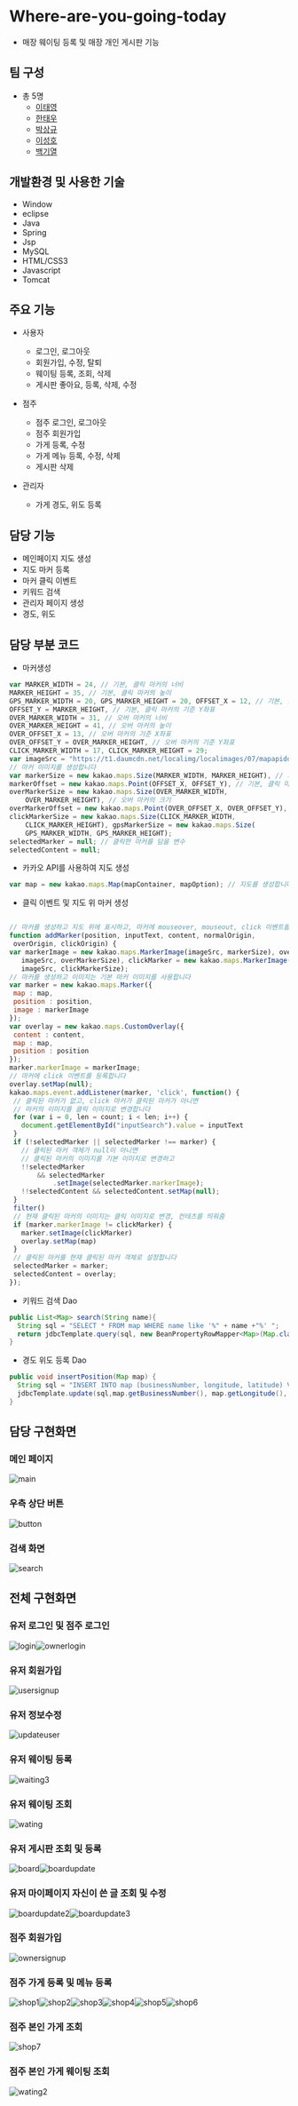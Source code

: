 # Where-are-you-going-today
* 매장 웨이팅 등록 및 매장 개인 게시판 기능

## 팀 구성
* 총 5명 
  * [이태영](https://github.com/leetaeyoung123) 
  * [한태우](https://github.com/workhan0918) 
  * [박상규](https://github.com/parkSangGyu98) 
  * [이성호](https://github.com/LeeSeongHo7984)
  * [백기열](https://github.com/BaekKiYeol)
  
## 개발환경 및 사용한 기술
* Window
* eclipse
* Java
* Spring
* Jsp
* MySQL
* HTML/CSS3
* Javascript
* Tomcat

## 주요 기능
* 사용자
  * 로그인, 로그아웃
  * 회원가입, 수정, 탈퇴
  * 웨이팅 등록, 조회, 삭제
  * 게시판 좋아요, 등록, 삭제, 수정
  
* 점주
  * 점주 로그인, 로그아웃
  * 점주 회원가입
  * 가게 등록, 수정
  * 가게 메뉴 등록, 수정, 삭제
  * 게시판 삭제
  
* 관리자
  * 가게 경도, 위도 등록
  
## 담당 기능
* 메인페이지 지도 생성
* 지도 마커 등록
* 마커 클릭 이벤트
* 키워드 검색
* 관리자 페이지 생성
* 경도, 위도

## 담당 부분 코드
* 마커생성
``` javascript
var MARKER_WIDTH = 24, // 기본, 클릭 마커의 너비
MARKER_HEIGHT = 35, // 기본, 클릭 마커의 높이
GPS_MARKER_WIDTH = 20, GPS_MARKER_HEIGHT = 20, OFFSET_X = 12, // 기본, 클릭 마커의 기준 X좌표
OFFSET_Y = MARKER_HEIGHT, // 기본, 클릭 마커의 기준 Y좌표
OVER_MARKER_WIDTH = 31, // 오버 마커의 너비
OVER_MARKER_HEIGHT = 41, // 오버 마커의 높이
OVER_OFFSET_X = 13, // 오버 마커의 기준 X좌표
OVER_OFFSET_Y = OVER_MARKER_HEIGHT, // 오버 마커의 기준 Y좌표
CLICK_MARKER_WIDTH = 17, CLICK_MARKER_HEIGHT = 29;
var imageSrc = "https://t1.daumcdn.net/localimg/localimages/07/mapapidoc/markerStar.png";
// 마커 이미지를 생성합니다    
var markerSize = new kakao.maps.Size(MARKER_WIDTH, MARKER_HEIGHT), // 기본, 클릭 마커의 크기
markerOffset = new kakao.maps.Point(OFFSET_X, OFFSET_Y), // 기본, 클릭 마커의 기준좌표
overMarkerSize = new kakao.maps.Size(OVER_MARKER_WIDTH,
    OVER_MARKER_HEIGHT), // 오버 마커의 크기
overMarkerOffset = new kakao.maps.Point(OVER_OFFSET_X, OVER_OFFSET_Y), // 오버 마커의 기준 좌표
clickMarkerSize = new kakao.maps.Size(CLICK_MARKER_WIDTH,
    CLICK_MARKER_HEIGHT), gpsMarkerSize = new kakao.maps.Size(
    GPS_MARKER_WIDTH, GPS_MARKER_HEIGHT);
selectedMarker = null; // 클릭한 마커를 담을 변수
selectedContent = null;
```

* 카카오 API를 사용하여 지도 생성
``` javascript
var map = new kakao.maps.Map(mapContainer, mapOption); // 지도를 생성합니다
```

* 클릭 이벤트 및 지도 위 마커 생성
 ``` javascript

// 마커를 생성하고 지도 위에 표시하고, 마커에 mouseover, mouseout, click 이벤트를 등록하는 함수입니다
function addMarker(position, inputText, content, normalOrigin,
  overOrigin, clickOrigin) {
var markerImage = new kakao.maps.MarkerImage(imageSrc, markerSize), overMarker = new kakao.maps.MarkerImage(
    imageSrc, overMarkerSize), clickMarker = new kakao.maps.MarkerImage(
    imageSrc, clickMarkerSize);
// 마커를 생성하고 이미지는 기본 마커 이미지를 사용합니다
var marker = new kakao.maps.Marker({
  map : map,
  position : position,
  image : markerImage
});
var overlay = new kakao.maps.CustomOverlay({
  content : content,
  map : map,
  position : position
});
marker.markerImage = markerImage;
// 마커에 click 이벤트를 등록합니다
overlay.setMap(null);
kakao.maps.event.addListener(marker, 'click', function() {
  // 클릭된 마커가 없고, click 마커가 클릭된 마커가 아니면
  // 마커의 이미지를 클릭 이미지로 변경합니다
  for (var i = 0, len = count; i < len; i++) {
    document.getElementById("inputSearch").value = inputText
  }
  if (!selectedMarker || selectedMarker !== marker) {
    // 클릭된 마커 객체가 null이 아니면
    // 클릭된 마커의 이미지를 기본 이미지로 변경하고
    !!selectedMarker
        && selectedMarker
            .setImage(selectedMarker.markerImage);
    !!selectedContent && selectedContent.setMap(null);
  }
  filter()
  // 현재 클릭된 마커의 이미지는 클릭 이미지로 변경, 컨테츠를 띄워줌
  if (marker.markerImage != clickMarker) {
    marker.setImage(clickMarker)
    overlay.setMap(map)
  }
  // 클릭된 마커를 현재 클릭된 마커 객체로 설정합니다
  selectedMarker = marker;
  selectedContent = overlay;
});
```

* 키워드 검색 Dao
``` java
public List<Map> search(String name){
  String sql = "SELECT * FROM map WHERE name like '%" + name +"%' ";
  return jdbcTemplate.query(sql, new BeanPropertyRowMapper<Map>(Map.class));
}
```

* 경도 위도 등록 Dao
``` java
public void insertPosition(Map map) {
  String sql = "INSERT INTO map (businessNumber, longitude, latitude) VALUES( ? ,? ,? )";
  jdbcTemplate.update(sql,map.getBusinessNumber(), map.getLongitude(), map.getLatitude());
}
```

## 담당 구현화면

### 메인 페이지
 
![main](https://user-images.githubusercontent.com/100547893/189853815-2d07bd7b-a037-43f2-bcd8-a1ce9c73662b.png)

### 우측 상단 버튼
  
![button](https://user-images.githubusercontent.com/100547893/189855097-b02f2648-cb2c-4f53-983b-61fede0da32f.png)

### 검색 화면

![search](https://user-images.githubusercontent.com/100547893/189856373-da80fd30-b1df-4675-b671-35f9ba2c003d.png)
  
## 전체 구현화면

### 유저 로그인 및 점주 로그인
  
![login](https://user-images.githubusercontent.com/100547893/189856515-29dc1253-b4cb-4cae-9742-8a8ad340ffe5.png)![ownerlogin](https://user-images.githubusercontent.com/100547893/189856584-ebcc205d-c39b-4435-9908-bbafcc1ea424.png)

### 유저 회원가입

![usersignup](https://user-images.githubusercontent.com/100547893/189857260-871cf7a8-f800-4e58-8458-db06ff3524a9.png)

### 유저 정보수정

![updateuser](https://user-images.githubusercontent.com/100547893/189857382-b22b8606-e207-4801-bd8b-0f03babf2620.png)

### 유저 웨이팅 등록

![waiting3](https://user-images.githubusercontent.com/100547893/189858036-f8e6c63c-0efc-4ef9-861b-4b12a6438973.png)

### 유저 웨이팅 조회

![wating](https://user-images.githubusercontent.com/100547893/189858200-11a9806c-9d28-4d89-8527-ebc3016c4475.png)

### 유저 게시판 조회 및 등록

![board](https://user-images.githubusercontent.com/100547893/189858393-e9526b5b-de93-4d8f-b838-4e668e35c053.png)![boardupdate](https://user-images.githubusercontent.com/100547893/189858426-2684ff72-4b64-40b9-be45-0a5b74b10e0d.png)

### 유저 마이페이지 자신이 쓴 글 조회 및 수정

![boardupdate2](https://user-images.githubusercontent.com/100547893/189858546-2d320cd9-f918-4d72-86ec-259146717490.png)![boardupdate3](https://user-images.githubusercontent.com/100547893/189858572-1f6c08d0-ff79-4582-a895-d2e351d87a3c.png)

### 점주 회원가입

![ownersignup](https://user-images.githubusercontent.com/100547893/189857451-83c45d61-b6a4-4cef-9696-6f4f58c0b2f8.png)


### 점주 가게 등록 및 메뉴 등록

![shop1](https://user-images.githubusercontent.com/100547893/189857534-2c683749-f29b-47c9-bc2b-288b8a81fd19.png)![shop2](https://user-images.githubusercontent.com/100547893/189857547-1e9f3746-d829-47ab-8ce5-84787107890e.png)![shop3](https://user-images.githubusercontent.com/100547893/189857647-38c88ed3-246d-409e-aa74-842f001b631d.png)![shop4](https://user-images.githubusercontent.com/100547893/189857695-223332d7-ef28-476a-a614-79ee3cf1f2fc.png)![shop5](https://user-images.githubusercontent.com/100547893/189857747-701d28b1-ab39-4f8f-81c2-8cf32be4e853.png)![shop6](https://user-images.githubusercontent.com/100547893/189857779-3a983a2f-c74b-4542-9837-561c643126ac.png)

### 점주 본인 가게 조회

![shop7](https://user-images.githubusercontent.com/100547893/189857888-02ecd51c-884d-4a0c-a858-6369f03a8bc9.png)

### 점주 본인 가게 웨이팅 조회

![wating2](https://user-images.githubusercontent.com/100547893/189858295-6d3e6820-1ec1-47bb-aae0-97a737576604.png)
